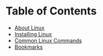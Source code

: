 # Table of Contents

- [About Linux](https://github.com/choonsiong/learn-linux/blob/main/Linux.md)
- [Installing Linux](https://github.com/choonsiong/learn-linux/blob/main/Installation.md)
- [Common Linux Commands](https://github.com/choonsiong/learn-linux/blob/main/Commands.md)
- [Bookmarks](https://github.com/choonsiong/learn-linux/blob/main/Bookmarks.md)